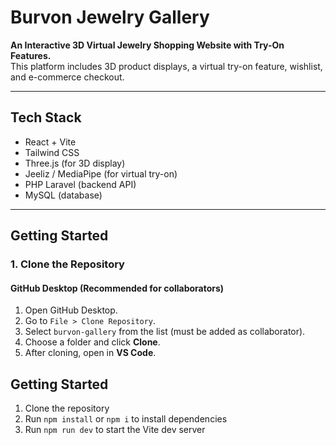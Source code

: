 # Burvon Jewelry Gallery

**An Interactive 3D Virtual Jewelry Shopping Website with Try-On Features.**  
This platform includes 3D product displays, a virtual try-on feature, wishlist, and e-commerce checkout.

---

##  Tech Stack

- React + Vite
- Tailwind CSS
- Three.js (for 3D display)
- Jeeliz / MediaPipe (for virtual try-on)
- PHP Laravel (backend API)
- MySQL (database)

---

##  Getting Started

### 1. Clone the Repository

#### GitHub Desktop (Recommended for collaborators)
1. Open GitHub Desktop.
2. Go to `File > Clone Repository`.
3. Select `burvon-gallery` from the list (must be added as collaborator).
4. Choose a folder and click **Clone**.
5. After cloning, open in **VS Code**.


## Getting Started

1. Clone the repository
2. Run `npm install` or `npm i` to install dependencies
3. Run `npm run dev` to start the Vite dev server
